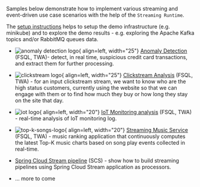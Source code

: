 
Samples below demonstrate how to implement various streaming and event-driven use case scenarios with the help of the `Streaming Runtime`.

The [setup instructions](./instructions.md) helps to setup the demo infrastructure (e.g. minikube) and to explore the demo results - e.g. exploring the Apache Kafka topics and/or RabbitMQ queues data.

* ![anomaly detection logo](./anomaly-detection/anomaly-detection-logo.png){ align=left, width="25"} [Anomaly Detection](./anomaly-detection/anomaly-detection.md) (FSQL, TWA)- detect, in real time, suspicious credit card transactions, and extract them for further processing.
* ![clickstream logo](./clickstream/clickstream-logo.png){ align=left, width="25"} [Clickstream Analysis](clickstream/clickstream.md) (FSQL, TWA) -   for an input clickstream stream, we want to know who are the high status customers, currently using the website so that we can engage with them or to find how much they buy or how long they stay on the site that day.
* ![iot logo](./iot-monitoring/iot-logo.png){ align=left, width="20"} [IoT Monitoring analysis](iot-monitoring/iot-monitoring.md) (FSQL, TWA) - real-time analysis of IoT monitoring log.
* ![top-k-songs-logo](./top-k-songs/top-k-songs-logo.png){ align=left, width="20"} [Streaming Music Service](top-k-songs/top-k-songs.md) (FSQL, TWA) - music ranking application that continuously computes the latest Top-K music charts based on song play events collected in real-time.
* [Spring Cloud Stream pipeline](spring-cloud-stream/tick-tock.md) (SCS) - show how to build streaming pipelines using Spring Cloud Stream application as processors.

* ... more to come
